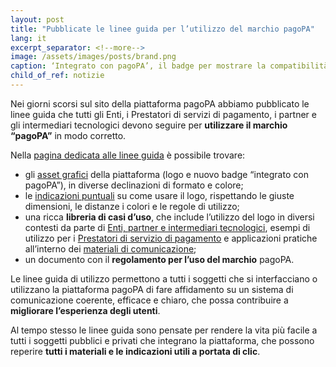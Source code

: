 ```yaml
---
layout: post
title: "Pubblicate le linee guida per l’utilizzo del marchio pagoPA"
lang: it
excerpt_separator: <!--more-->
image: /assets/images/posts/brand.png
caption: ‘Integrato con pagoPA’, il badge per mostrare la compatibilità di un servizio con la piattaforma pagoPA. (Sfondo di P. Czerwinski, da Unsplash)
child_of_ref: notizie
---
```


Nei giorni scorsi sul sito della piattaforma pagoPA abbiamo pubblicato le linee guida che tutti gli Enti, i Prestatori di servizi di pagamento, i partner e gli intermediari tecnologici devono seguire per **utilizzare il marchio “pagoPA”** in modo corretto.
 
<!--more-->
Nella [pagina dedicata alle linee guida](https://docs.pagopa.it/linee-guida-brand-pagopa/) è possibile trovare:

- gli [asset grafici](https://docs.pagopa.it/linee-guida-brand-pagopa/brand-asset/scarica-gli-asset-grafici) della piattaforma (logo e nuovo badge “integrato con pagoPA”), in diverse declinazioni di formato e colore;
- le [indicazioni puntuali](https://docs.pagopa.it/linee-guida-brand-pagopa/come-usare-il-logo/il-logo-pagopa) su come usare il logo, rispettando le giuste dimensioni, le distanze i colori e le regole di utilizzo;
- una ricca **libreria di casi d’uso**, che include l’utilizzo del logo in diversi contesti da parte di [Enti, partner e intermediari tecnologici](https://docs.pagopa.it/linee-guida-brand-pagopa/enti-partner-e-intermediari-tecnologici), esempi di utilizzo per i [Prestatori di servizio di pagamento](https://docs.pagopa.it/linee-guida-brand-pagopa/prestatori-di-servizi-di-pagamento-psp) e applicazioni pratiche all’interno dei [materiali di comunicazione](https://docs.pagopa.it/linee-guida-brand-pagopa/materiali-di-comunicazione);
- un documento con il **regolamento per l’uso del marchio** pagoPA. 

Le linee guida di utilizzo permettono a tutti i soggetti che si interfacciano o utilizzano la piattaforma pagoPA di fare affidamento su un sistema di comunicazione coerente, efficace e chiaro, che possa contribuire a **migliorare l’esperienza degli utenti**. 

Al tempo stesso le linee guida sono pensate per rendere la vita più facile a tutti i soggetti pubblici e privati che integrano la piattaforma, che possono reperire **tutti i materiali e le indicazioni utili a portata di clic**. 

